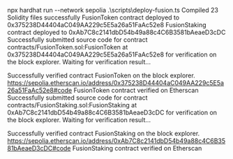 npx hardhat run --network sepolia .\scripts\deploy-fusion.ts
Compiled 23 Solidity files successfully
FusionToken contract deployed to 0x375238D44404aC049AA229c5E5a26a51FaAc52e8
FusionStaking contract deployed to 0xAb7C8c2141dbD54b49a88c4C6B3581bAeaeD3cDC
Successfully submitted source code for contract
contracts/FusionToken.sol:FusionToken at 0x375238D44404aC049AA229c5E5a26a51FaAc52e8
for verification on the block explorer. Waiting for verification result...

Successfully verified contract FusionToken on the block explorer.
https://sepolia.etherscan.io/address/0x375238D44404aC049AA229c5E5a26a51FaAc52e8#code
FusionToken contract verified on Etherscan
Successfully submitted source code for contract
contracts/FusionStaking.sol:FusionStaking at 0xAb7C8c2141dbD54b49a88c4C6B3581bAeaeD3cDC
for verification on the block explorer. Waiting for verification result...

Successfully verified contract FusionStaking on the block explorer.
https://sepolia.etherscan.io/address/0xAb7C8c2141dbD54b49a88c4C6B3581bAeaeD3cDC#code
FusionStaking contract verified on Etherscan